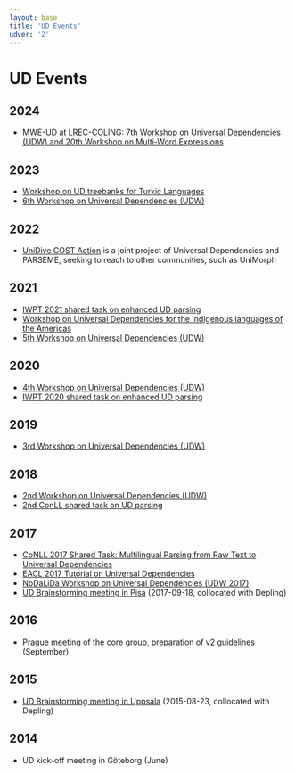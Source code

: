 ```yaml
---
layout: base
title: 'UD Events'
udver: '2'
---
```


# UD Events

## 2024

  * [MWE-UD at LREC-COLING: 7th Workshop on Universal Dependencies (UDW) and 20th Workshop on Multi-Word Expressions](https://multiword.org/mweud2024/)

## 2023

  * [Workshop on UD treebanks for Turkic Languages](https://ud-turkic.github.io/udtw23/)
  * [6th Workshop on Universal Dependencies (UDW)](https://universaldependencies.org/udw23/)

## 2022

  * [UniDive COST Action](https://www.cost.eu/actions/CA21167/) is a joint project of Universal Dependencies and PARSEME, seeking to reach to other communities, such as UniMorph

## 2021

  * [IWPT 2021 shared task on enhanced UD parsing](http://universaldependencies.org/iwpt21/)
  * [Workshop on Universal Dependencies for the Indigenous languages of the Americas](https://itml.cl.indiana.edu/tasclia/)
  * [5th Workshop on Universal Dependencies (UDW)](https://universaldependencies.org/udw21/)

## 2020

  * [4th Workshop on Universal Dependencies (UDW)](http://universaldependencies.org/udw20/)
  * [IWPT 2020 shared task on enhanced UD parsing](http://universaldependencies.org/iwpt20/)

## 2019

  * [3rd Workshop on Universal Dependencies (UDW)](http://universaldependencies.org/udw19/)

## 2018

  * [2nd Workshop on Universal Dependencies (UDW)](http://universaldependencies.org/udw18/)
  * [2nd ConLL shared task on UD parsing](http://universaldependencies.org/conll18/)

## 2017

  * [CoNLL 2017 Shared Task: Multilingual Parsing from Raw Text to Universal Dependencies](http://universaldependencies.org/conll17/)
  * [EACL 2017 Tutorial on Universal Dependencies](http://universaldependencies.org/eacl17tutorial/)
  * [NoDaLiDa Workshop on Universal Dependencies (UDW 2017)](http://universaldependencies.org/udw17/)
  * [UD Brainstorming meeting in Pisa](http://universaldependencies.org/misc/brainstorming-pisa-09-18-2017.html) (2017-09-18, collocated with Depling)

## 2016

  * [Prague meeting](discussion.html) of the core group, preparation of v2 guidelines (September)

## 2015

  * [UD Brainstorming meeting in Uppsala](/workgroups/2015-08-23-uppsala/index.html) (2015-08-23, collocated with Depling)

## 2014

  * UD kick-off meeting in Göteborg (June)
